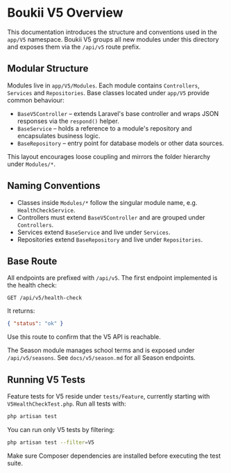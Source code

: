 # Boukii V5 Overview

This documentation introduces the structure and conventions used in the `app/V5` namespace. Boukii V5 groups all new modules under this directory and exposes them via the `/api/v5` route prefix.

## Modular Structure

Modules live in `app/V5/Modules`. Each module contains `Controllers`, `Services` and `Repositories`. Base classes located under `app/V5` provide common behaviour:

- `BaseV5Controller` – extends Laravel's base controller and wraps JSON responses via the `respond()` helper.
- `BaseService` – holds a reference to a module's repository and encapsulates business logic.
- `BaseRepository` – entry point for database models or other data sources.

This layout encourages loose coupling and mirrors the folder hierarchy under `Modules/*`.

## Naming Conventions

- Classes inside `Modules/*` follow the singular module name, e.g. `HealthCheckService`.
- Controllers must extend `BaseV5Controller` and are grouped under `Controllers`.
- Services extend `BaseService` and live under `Services`.
- Repositories extend `BaseRepository` and live under `Repositories`.

## Base Route

All endpoints are prefixed with `/api/v5`. The first endpoint implemented is the health check:

```http
GET /api/v5/health-check
```

It returns:

```json
{ "status": "ok" }
```

Use this route to confirm that the V5 API is reachable.

The Season module manages school terms and is exposed under `/api/v5/seasons`. See `docs/v5/season.md` for all Season endpoints.
## Running V5 Tests

Feature tests for V5 reside under `tests/Feature`, currently starting with `V5HealthCheckTest.php`. Run all tests with:

```bash
php artisan test
```

You can run only V5 tests by filtering:

```bash
php artisan test --filter=V5
```

Make sure Composer dependencies are installed before executing the test suite.
